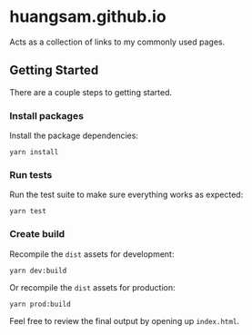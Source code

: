 # huangsam.github.io

Acts as a collection of links to my commonly used pages.

## Getting Started

There are a couple steps to getting started.

### Install packages

Install the package dependencies:

    yarn install

### Run tests

Run the test suite to make sure everything works as expected:

    yarn test

### Create build

Recompile the `dist` assets for development:

    yarn dev:build

Or recompile the `dist` assets for production:

    yarn prod:build

Feel free to review the final output by opening up `index.html`.
